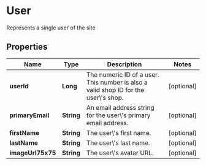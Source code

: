 

# User

Represents a single user of the site

## Properties

| Name | Type | Description | Notes |
|------------ | ------------- | ------------- | -------------|
|**userId** | **Long** | The numeric ID of a user. This number is also a valid shop ID for the user\\&#39;s shop. |  [optional] |
|**primaryEmail** | **String** | An email address string for the user\\&#39;s primary email address. |  [optional] |
|**firstName** | **String** | The user\\&#39;s first name. |  [optional] |
|**lastName** | **String** | The user\\&#39;s last name. |  [optional] |
|**imageUrl75x75** | **String** | The user\\&#39;s avatar URL. |  [optional] |



